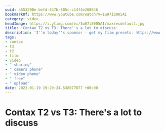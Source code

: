 ```yaml
---
uuid: a553290e-befd-447b-805c-c14f4e268546
bookmarkOf: https://www.youtube.com/watch?v=1w07i5005AI
category: video
headImage: https://i.ytimg.com/vi/1w07i5005AI/maxresdefault.jpg
title: 'Contax T2 vs T3: There''s a lot to discuss'
description: 'I''m today''s sponsor - get my film presets: https://www.forrestmankins.com/presetsIG:https://www.instagram.com/forrestmankins/'
tags:
- contax
- t3
- t2
- film
- video
- " sharing"
- " camera phone"
- " video phone"
- " free"
- " upload"
date: 2023-01-19 19:29:24.538077877 +00:00
---
```

# Contax T2 vs T3: There's a lot to discuss

